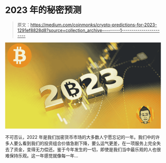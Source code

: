 # 2023 年的秘密预测

> 原文：<https://medium.com/coinmonks/crypto-predictions-for-2023-1291ef8828d8?source=collection_archive---------1----------------------->

![](img/77b225189f815071332159111b9abbac.png)

不可否认，2022 年是我们加密货币市场的大多数人宁愿忘记的一年。我们中的许多人要么看到我们的投资组合价值急剧下降，要么运气更差，在一项服务上完全失去了资金，变得无力偿还。鉴于今年发生的一切，即使是我们当中最乐观的人也很难保持乐观。这一年感觉就像每一年…